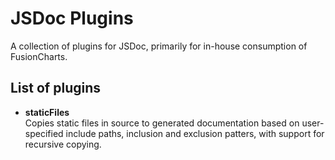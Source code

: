 # JSDoc Plugins

A collection of plugins for JSDoc, primarily for in-house consumption of FusionCharts.

## List of plugins

* __staticFiles__  
  Copies static files in source to generated documentation based on user-specified include paths, inclusion and exclusion patters, with support for recursive copying.